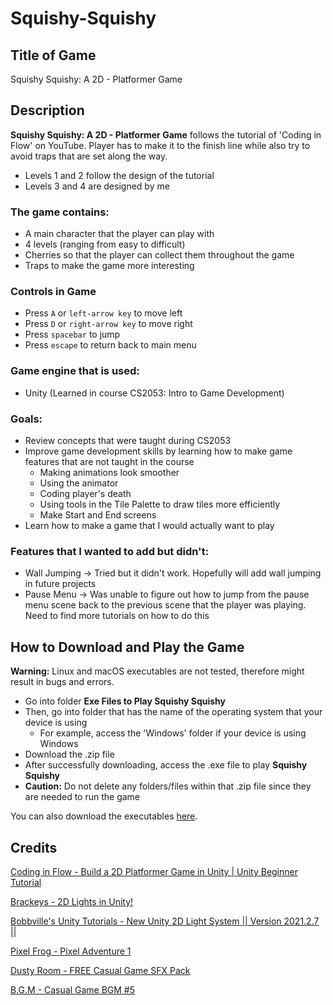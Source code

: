 # Squishy-Squishy
## Title of Game
Squishy Squishy: A 2D - Platformer Game

## Description
**Squishy Squishy: A 2D - Platformer Game** follows the tutorial of 'Coding in Flow' on YouTube. Player has to make it to the finish line while also try to avoid traps that are set along the way. 
- Levels 1 and 2 follow the design of the tutorial 
- Levels 3 and 4 are designed by me

### The game contains:
- A main character that the player can play with
- 4 levels (ranging from easy to difficult)
- Cherries so that the player can collect them throughout the game
- Traps to make the game more interesting

### Controls in Game
- Press `A` or `left-arrow key` to move left
- Press `D` or `right-arrow key` to move right
- Press `spacebar` to jump
- Press `escape` to return back to main menu

### Game engine that is used:
- Unity (Learned in course CS2053: Intro to Game Development)


### Goals:
- Review concepts that were taught during CS2053
- Improve game development skills by learning how to make game features that are not taught in the course
    - Making animations look smoother
    - Using the animator
    - Coding player's death
    - Using tools in the Tile Palette to draw tiles more efficiently
    - Make Start and End screens
- Learn how to make a game that I would actually want to play

### Features that I wanted to add but didn't:
- Wall Jumping -> Tried but it didn't work. Hopefully will add wall jumping in future projects
- Pause Menu -> Was unable to figure out how to jump from the pause menu scene back to the previous scene that the player was playing. Need to find more tutorials on how to do this

## How to Download and Play the Game
**Warning:** Linux and macOS executables are not tested, therefore might result in bugs and errors.

- Go into folder **Exe Files to Play Squishy Squishy**
- Then, go into folder that has the name of the operating system that your device is using
    - For example, access the 'Windows' folder if your device is using Windows
- Download the .zip file
- After successfully downloading, access the .exe file to play **Squishy Squishy**
- **Caution:** Do not delete any folders/files within that .zip file since they are needed to run the game

You can also download the executables [here](https://kristynle.itch.io/squishy-squishy "Squishy Squishy - A 2D Platform Game on itch.io").

## Credits
[Coding in Flow - Build a 2D Platformer Game in Unity | Unity Beginner Tutorial](https://youtube.com/playlist?list=PLrnPJCHvNZuCVTz6lvhR81nnaf1a-b67U "Build a 2D Platformer Game in Unity | Unity Beginner Tutorial")

[Brackeys - 2D Lights in Unity!](https://youtu.be/nkgGyO9VG54 "2D Lights in Unity!")

[Bobbville's Unity Tutorials - New Unity 2D Light System || Version 2021.2.7 ||](https://youtu.be/tFidUlfEdWs "New Unity 2D Light System || Version 2021.2.7 ||")

[Pixel Frog - Pixel Adventure 1](https://assetstore.unity.com/packages/2d/characters/pixel-adventure-1-155360 "Pixel Adventure 1")

[Dusty Room - FREE Casual Game SFX Pack](https://assetstore.unity.com/packages/audio/sound-fx/free-casual-game-sfx-pack-54116 "FREE Casual Game SFX Pack")

[B.G.M - Casual Game BGM #5](https://assetstore.unity.com/packages/audio/music/casual-game-bgm-5-135943 "Casual Game BGM #5")







